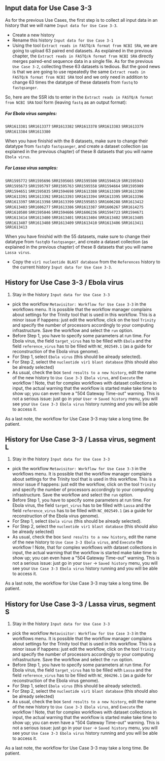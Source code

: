 ## Input data for Use Case 3-3

As for the previous Use Cases, the first step is to collect all input data in an history that we will name `Input data for Use Case 3-3`. 

- Create a new history
- Rename this history `Input data for Use Case 3-1`
- Using the tool `Extract reads in FASTQ/A format from NCBI SRA`, we are going to upload 63 paired end datasets. As explained in the previous chapter, the `Extract reads in FASTQ/A format from NCBI SRA` directly merges paired-end sequence data in a single file. As for the previous `Use Case 3-2`, collecting these 63 datasets is tedious. But the good news is that we are going to use repeatedly  the same `Extract reads in FASTQ/A format from NCBI SRA` tool and we only need in addition to change 63 times the datatype of these datasets from `fastq` to `fastqsanger`.

So, here are the SSR ids to enter in the `Extract reads in FASTQ/A format from NCBI SRA` tool form (leaving `fastq` as an output format):

##### For Ebola virus samples:

`SRR1613381`
`SRR1613377`
`SRR1613382`
`SRR1613378`
`SRR1613383`
`SRR1613379`
`SRR1613384`
`SRR1613380`

When you have finishid with the 8 datasets, make sure to change their datatype from `fastq`to `fastqsanger`, and create a dataset collection (as explained in the previous chapter) of these 8 datasets that you will name `Ebola virus`.

##### For Lassa virus samples:

`SRR1595772`
`SRR1595696`
`SRR1595665`
`SRR1595500`
`SRR1594619`
`SRR1595943`
`SRR1595673`
`SRR1595797`
`SRR1595763`
`SRR1595558`
`SRR1594664`
`SRR1595909`
`SRR1594651`
`SRR1595835`
`SRR1594698`
`SRR1613388`
`SRR1613389`
`SRR1613390`
`SRR1613391`
`SRR1613392`
`SRR1613393`
`SRR1613394`
`SRR1613395`
`SRR1613396`
`SRR1613397`
`SRR1613398`
`SRR1613399`
`SRR1595853`
`SRR1606288`
`SRR1613412`
`SRR1613403`
`SRR1606277`
`SRR1613386`
`SRR1613387`
`SRR1606267`
`SRR1614275`
`SRR1610580`
`SRR1595846`
`SRR1594606`
`SRR1606236`
`SRR1594723`
`SRR1594671`
`SRR1613414`
`SRR1613400`
`SRR1613401`
`SRR1613404`
`SRR1613402`
`SRR1613405`
`SRR1613407`
`SRR1613408`
`SRR1613409`
`SRR1613410`
`SRR1613406`
`SRR1613411`
`SRR1613413`

When you have finishid with the 55 datasets, make sure to change their datatype from `fastq`to `fastqsanger`, and create a dataset collection (as explained in the previous chapter) of these 8 datasets that you will name `Lassa virus`.

- Copy the `vir1 nucleotide BLAST database` from the `References` history to the current history `Input data for Use Case 3-3`.

## History for Use Case 3-3 / Ebola virus
1. Stay in the history `Input data for Use Case 3-3`
- pick the workflow `Metavisitor: Workflow for Use Case 3-3` in the workflows menu. It is possible that the workflow manager complains about settings for the Trinity tool that is used in this workflow. This is a minor issue if happens: just edit the workflow, click on the tool `Trinity` and specify the number of processors accordingly to your computing infrastructure. Save the workflow and select the `run` option.
- Before Step 1, you have to specify some parameters at run time. For Ebola virus, the field `target_virus` has to be filled with `Ebola` and the field `reference_virus` has to be filled with `NC_002549.1` (as a guide for reconstruction of the Ebola virus genome).
- For Step 1, select `Ebola virus` (this should be already selected).
- For Step 2, select the `nucleotide vir1 blast database` (this should also be already selected)
- As usual, check the box `Send results to a new history`, edit the name of the new history to `Use Case 3-3 Ebola virus`, and `Execute` the workflow ! Note, that for complex workflows with dataset collections in input, the actual warning that the workflow is started make take time to show up; you can even have a "504 Gateway Time-out" warning. This is not a serious issue: just go in your `User` -> `Saved history` menu, you will see your `Use Case 3-3 Ebola virus` history running and you will be able to access it.

As a last note, the workflow for Use Case 3-3 may take a long time. Be patient.

## History for Use Case 3-3 / Lassa virus, segment L
1. Stay in the history `Input data for Use Case 3-3`
- pick the workflow `Metavisitor: Workflow for Use Case 3-3` in the workflows menu. It is possible that the workflow manager complains about settings for the Trinity tool that is used in this workflow. This is a minor issue if happens: just edit the workflow, click on the tool `Trinity` and specify the number of processors accordingly to your computing infrastructure. Save the workflow and select the `run` option.
- Before Step 1, you have to specify some parameters at run time. For Ebola virus, the field `target_virus` has to be filled with `Lassa` and the field `reference_virus` has to be filled with `NC_002549.1` (as a guide for reconstruction of the Ebola virus genome).
- For Step 1, select `Ebola virus` (this should be already selected).
- For Step 2, select the `nucleotide vir1 blast database` (this should also be already selected)
- As usual, check the box `Send results to a new history`, edit the name of the new history to `Use Case 3-3 Ebola virus`, and `Execute` the workflow ! Note, that for complex workflows with dataset collections in input, the actual warning that the workflow is started make take time to show up; you can even have a "504 Gateway Time-out" warning. This is not a serious issue: just go in your `User` -> `Saved history` menu, you will see your `Use Case 3-3 Ebola virus` history running and you will be able to access it.

As a last note, the workflow for Use Case 3-3 may take a long time. Be patient.

## History for Use Case 3-3 / Lassa virus, segment S
1. Stay in the history `Input data for Use Case 3-3`
- pick the workflow `Metavisitor: Workflow for Use Case 3-3` in the workflows menu. It is possible that the workflow manager complains about settings for the Trinity tool that is used in this workflow. This is a minor issue if happens: just edit the workflow, click on the tool `Trinity` and specify the number of processors accordingly to your computing infrastructure. Save the workflow and select the `run` option.
- Before Step 1, you have to specify some parameters at run time. For Ebola virus, the field `target_virus` has to be filled with `Lassa` and the field `reference_virus` has to be filled with `NC_004296.1` (as a guide for reconstruction of the Ebola virus genome).
- For Step 1, select `Ebola virus` (this should be already selected).
- For Step 2, select the `nucleotide vir1 blast database` (this should also be already selected)
- As usual, check the box `Send results to a new history`, edit the name of the new history to `Use Case 3-3 Ebola virus`, and `Execute` the workflow ! Note, that for complex workflows with dataset collections in input, the actual warning that the workflow is started make take time to show up; you can even have a "504 Gateway Time-out" warning. This is not a serious issue: just go in your `User` -> `Saved history` menu, you will see your `Use Case 3-3 Ebola virus` history running and you will be able to access it.

As a last note, the workflow for Use Case 3-3 may take a long time. Be patient.














